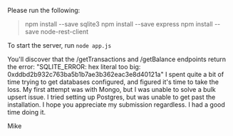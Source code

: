 Please run the following:
> npm install --save sqlite3
> npm install --save express
> npm install --save node-rest-client

To start the server, run `node app.js`

You'll discover that the /getTransactions and /getBalance endpoints return the error:
"SQLITE_ERROR: hex literal too big: 0xddbd2b932c763ba5b1b7ae3b362eac3e8d40121a"
I spent quite a bit of time trying to get databases configured, and figured it's time to take the loss. My first attempt was with Mongo, but I was unable to solve a bulk upsert issue. I tried setting up Postgres, but was unable to get past the installation. I hope you appreciate my submission regardless. I had a good time doing it.

Mike
